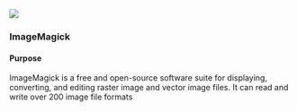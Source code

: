 <img src="https://upload.wikimedia.org/wikipedia/commons/thumb/9/9a/ImageMagick_logo.svg/200px-ImageMagick_logo.svg.png">

### ImageMagick
#### Purpose
ImageMagick is a free and open-source software suite for displaying, converting, and editing raster image and vector image files. It can read and write over 200 image file formats
